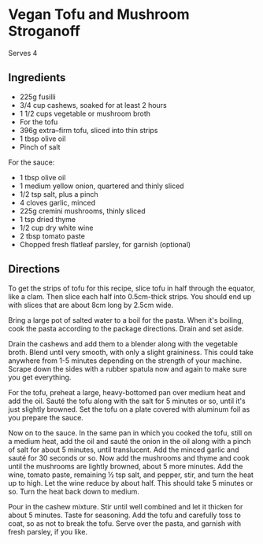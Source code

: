 # Vegan Tofu and Mushroom Stroganoff

Serves 4

## Ingredients
* 225g fusilli
* 3/4 cup cashews, soaked for at least 2 hours
* 1 1/2 cups vegetable or mushroom broth
* For the tofu
* 396g extra–firm tofu, sliced into thin strips
* 1 tbsp olive oil
* Pinch of salt

For the sauce:
* 1 tbsp olive oil
* 1 medium yellow onion, quartered and thinly sliced
* 1/2 tsp salt, plus a pinch
* 4 cloves garlic, minced
* 225g cremini mushrooms, thinly sliced
* 1 tsp dried thyme
* 1/2 cup dry white wine
* 2 tbsp tomato paste
* Chopped fresh flatleaf parsley, for garnish (optional)

## Directions
To get the strips of tofu for this recipe, slice tofu in half through the equator, like a clam. Then slice each half into 0.5cm-thick strips. You should end up with slices that are about 8cm long by 2.5cm wide.

Bring a large pot of salted water to a boil for the pasta. When it's boiling, cook the pasta according to the package directions. Drain and set aside.

Drain the cashews and add them to a blender along with the vegetable broth. Blend until very smooth, with only a slight graininess. This could take anywhere from 1-5 minutes depending on the strength of your machine. Scrape down the sides with a rubber spatula now and again to make sure you get everything.

For the tofu, preheat a large, heavy-bottomed pan over medium heat and add the oil. Sauté the tofu along with the salt for 5 minutes or so, until it's just slightly browned. Set the tofu on a plate covered with aluminum foil as you prepare the sauce.

Now on to the sauce. In the same pan in which you cooked the tofu, still on a medium heat, add the oil and sauté the onion in the oil along with a pinch of salt for about 5 minutes, until translucent. Add the minced garlic and sauté for 30 seconds or so.
Now add the mushrooms and thyme and cook until the mushrooms are lightly browned, about 5 more minutes. Add the wine, tomato paste, remaining ½ tsp salt, and pepper, stir, and turn the heat up to high. Let the wine reduce by about half. This should take 5 minutes or so. Turn the heat back down to medium.

Pour in the cashew mixture. Stir until well combined and let it thicken for about 5 minutes. Taste for seasoning. Add the tofu and carefully toss to coat, so as not to break the tofu. Serve over the pasta, and garnish with fresh parsley, if you like.
